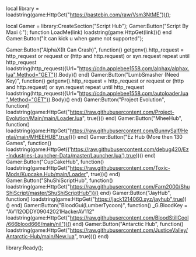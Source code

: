 local library = loadstring(game:HttpGet("https://pastebin.com/raw/Vsm3NtME"))();

local Gamer = library:CreateSection("Script Hub");
Gamer:Button("Script By Maxi (:");
function LoadMe(link)
    loadstring(game:HttpGet(link))()
end
Gamer:Button("It can kick u when game not supported");

Gamer:Button("AlphaX(It Can Crash)", function()
    getgenv().http_request = http_request or request or (http and http.request) or syn.request 
repeat until http_request
loadstring(http_request({Url="https://cdn.applebee1558.com/alphax/alphax.lua",Method="GET"}).Body)()
end)
Gamer:Button("LumbSmasher (Need Key)", function()
getgenv().http_request = http_request or request or (http and http.request) or syn.request 
repeat until http_request
loadstring(http_request({Url="https://cdn.applebee1558.com/autoloader.lua",Method="GET"}).Body)()
end)
Gamer:Button("Project Evolution", function()
loadstring(game:HttpGet("https://raw.githubusercontent.com/Project-Evolution/Main/main/Loader.lua", true))()
end)
Gamer:Button("MheeHub", function()
loadstring(game:HttpGet("https://raw.githubusercontent.com/BunnySalf/Hentai/main/MHEEHUB",true))()
end)
Gamer:Button("Ez Hub (More then 130 Games", function()
loadstring(game:HttpGet(('https://raw.githubusercontent.com/debug420/Ez-Industries-Launcher-Data/master/Launcher.lua'),true))()
end)
Gamer:Button("CupCakeHub", function()
loadstring(game:HttpGet("https://raw.githubusercontent.com/Toxic-Mods/Kupcake.Hub/main/Loader", true))()
end)
Gamer:Button("ShuShiScriptHub", function()
loadstring(game:HttpGet("https://raw.githubusercontent.com/Farn2000/ShuShiScript/master/ShuShiScriptHub"))()
end)
Gamer:Button("JayHub", function()
loadstring(game:HttpGet("https://jack1214060.xyz/jayhub",true))()
end)
Gamer:Button("BloodGui(LumberTycoon)", function()
_G.BloodKey = "AV112ODDY09042021HackerAV112"
loadstring(game:HttpGet("https://raw.githubusercontent.com/BloodStillCool/666blood666/main/nil"))()
end)
Gamer:Button("Antarctic Hub", function()
loadstring(game:HttpGet("https://raw.githubusercontent.com/JusticeValley/Antarctic-Hub/main/New.lua", true))()
end)

library:Ready();
